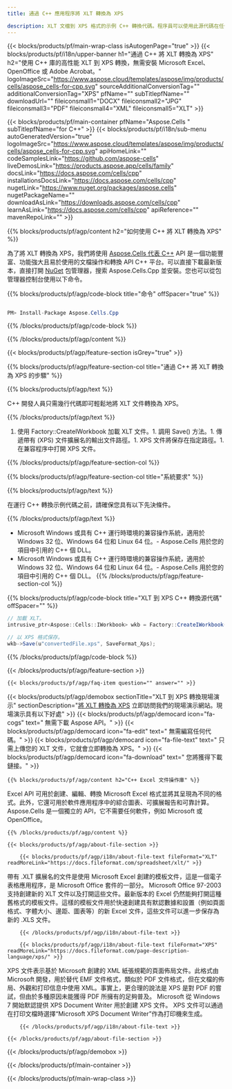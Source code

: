 ```yaml
---
title: 通過 C++ 應用程序將 XLT 轉換為 XPS 

description: XLT 文檔到 XPS 格式的示例 C++ 轉換代碼。程序員可以使用此源代碼在任何 C++ 應用程序中進行批量 XLT 到 XPS 的轉換。
---
```

{{< blocks/products/pf/main-wrap-class isAutogenPage="true" >}}
{{< blocks/products/pf/i18n/upper-banner h1="通過 C++ 將 XLT 轉換為 XPS" h2="使用 C++ 庫的高性能 XLT 到 XPS 轉換，無需安裝 Microsoft Excel、OpenOffice 或 Adobe Acrobat。" logoImageSrc="https://www.aspose.cloud/templates/aspose/img/products/cells/aspose_cells-for-cpp.svg" sourceAdditionalConversionTag="" additionalConversionTag="XPS" pfName="" subTitlepfName="" downloadUrl="" fileiconsmall1="DOCX" fileiconsmall2="JPG" fileiconsmall3="PDF" fileiconsmall4="XML" fileiconsmall5="XLT" >}}

{{< blocks/products/pf/main-container pfName="Aspose.Cells " subTitlepfName="for C++" >}}
{{< blocks/products/pf/i18n/sub-menu autoGeneratedVersion="true" logoImageSrc="https://www.aspose.cloud/templates/aspose/img/products/cells/aspose_cells-for-cpp.svg" apiHomeLink="" codeSamplesLink="https://github.com/aspose-cells" liveDemosLink="https://products.aspose.app/cells/family" docsLink="https://docs.aspose.com/cells/cpp" installationsDocsLink="https://docs.aspose.com/cells/cpp" nugetLink="https://www.nuget.org/packages/aspose.cells" nugetPackageName="" downloadAsLink="https://downloads.aspose.com/cells/cpp" learnAsLink="https://docs.aspose.com/cells/cpp" apiReference="" mavenRepoLink="" >}}

{{% blocks/products/pf/agp/content h2="如何使用 C++ 將 XLT 轉換為 XPS" %}}

 為了將 XLT 轉換為 XPS，我們將使用
 [Aspose.Cells 代表 C++](https://products.aspose.com/cells/cpp) 
 API 是一個功能豐富、功能強大且易於使用的文檔操作和轉換 API C++ 平台。可以直接下載最新版本，直接打開
 [NuGet](https://www.nuget.org/packages/aspose.cells) 
 包管理器，搜索
 Aspose.Cells.Cpp 
 並安裝。您也可以從包管理器控制台使用以下命令。

{{% blocks/products/pf/agp/code-block title="命令" offSpacer="true" %}}

```cs

PM> Install-Package Aspose.Cells.Cpp


```

{{% /blocks/products/pf/agp/code-block %}}

{{% /blocks/products/pf/agp/content %}}

{{< blocks/products/pf/agp/feature-section isGrey="true" >}}

{{% blocks/products/pf/agp/feature-section-col title="通過 C++ 將 XLT 轉換為 XPS 的步驟" %}}

{{% blocks/products/pf/agp/text %}}

 C++ 開發人員只需幾行代碼即可輕鬆地將 XLT 文件轉換為 XPS。

{{% /blocks/products/pf/agp/text %}}

1. 使用 Factory::CreateIWorkbook 加載 XLT 文件。1. 調用 Save() 方法。1. 傳遞帶有 (XPS) 文件擴展名的輸出文件路徑。1. XPS 文件將保存在指定路徑。1. 在兼容程序中打開 XPS 文件。

{{% /blocks/products/pf/agp/feature-section-col %}}

{{% blocks/products/pf/agp/feature-section-col title="系統要求" %}}

{{% blocks/products/pf/agp/text %}}

 在運行 C++ 轉換示例代碼之前，請確保您具有以下先決條件。

{{% /blocks/products/pf/agp/text %}}

- Microsoft Windows 或具有 C++ 運行時環境的兼容操作系統，適用於 Windows 32 位、Windows 64 位和 Linux 64 位。- Aspose.Cells 用於您的項目中引用的 C++ 個 DLL。
- Microsoft Windows 或具有 C++ 運行時環境的兼容操作系統，適用於 Windows 32 位、Windows 64 位和 Linux 64 位。- Aspose.Cells 用於您的項目中引用的 C++ 個 DLL。
{{% /blocks/products/pf/agp/feature-section-col %}}

{{% blocks/products/pf/agp/code-block title="XLT 到 XPS C++ 轉換源代碼" offSpacer="" %}}

```cs
// 加載 XLT。
intrusive_ptr<Aspose::Cells::IWorkbook> wkb = Factory::CreateIWorkbook(u"sourceFile.xlt");

// 以 XPS 格式保存。
wkb->Save(u"convertedFile.xps", SaveFormat_Xps);


```

{{% /blocks/products/pf/agp/code-block %}}

{{< /blocks/products/pf/agp/feature-section >}}

    {{< blocks/products/pf/agp/faq-item question="" answer="" >}}
 

<!-- aboutfile Starts -->

{{< blocks/products/pf/agp/demobox sectionTitle="XLT 到 XPS 轉換現場演示" sectionDescription="[將 XLT 轉換為 XPS](https://products.aspose.app/cells/conversion/xlt-to-xps) 立即訪問我們的現場演示網站。現場演示具有以下好處" >}}
        {{< blocks/products/pf/agp/democard icon="fa-cogs" text=" 無需下載 Aspose API。" >}}
        {{< blocks/products/pf/agp/democard icon="fa-edit" text=" 無需編寫任何代碼。" >}}
        {{< blocks/products/pf/agp/democard icon="fa-file-text" text=" 只需上傳您的 XLT 文件，它就會立即轉換為 XPS。" >}}
        {{< blocks/products/pf/agp/democard icon="fa-download" text=" 您將獲得下載鏈接。" >}}

    {{% blocks/products/pf/agp/content h2="C++ Excel 文件操作庫" %}}

 Excel API 可用於創建、編輯、轉換 Microsoft Excel 格式並將其呈現為不同的格式。此外，它還可用於軟件應用程序中的綜合圖表、可擴展報告和可靠計算。 Aspose.Cells 是一個獨立的 API，它不需要任何軟件，例如 Microsoft 或 OpenOffice。  



    {{% /blocks/products/pf/agp/content %}}

    {{< blocks/products/pf/agp/about-file-section >}}

        {{< blocks/products/pf/agp/i18n/about-file-text fileFormat="XLT" readMoreLink="https://docs.fileformat.com/spreadsheet/xlt/" >}}

帶有 .XLT 擴展名的文件是使用 Microsoft Excel 創建的模板文件，這是一個電子表格應用程序，是 Microsoft Office 套件的一部分。 Microsoft Office 97-2003 支持創建新的 XLT 文件以及打開這些文件。最新版本的 Excel 仍然能夠打開這種舊格式的模板文件。這樣的模板文件用於快速創建具有默認數據和設置（例如頁面格式、字體大小、邊距、圖表等）的新 Excel 文件，這些文件可以進一步保存為新的 .XLS 文件。

        {{< /blocks/products/pf/agp/i18n/about-file-text >}}

        {{< blocks/products/pf/agp/i18n/about-file-text fileFormat="XPS" readMoreLink="https://docs.fileformat.com/page-description-language/xps/" >}}

XPS 文件表示基於 Microsoft 創建的 XML 紙張規範的頁面佈局文件。此格式由 Microsoft 開發，用於替代 EMF 文件格式，類似於 PDF 文件格式，但在文檔的佈局、外觀和打印信息中使用 XML。事實上，更合理的說法是 XPS 是對 PDF 的嘗試，但由於多種原因未能獲得 PDF 所擁有的足夠普及。 Microsoft 從 Windows 7 開始默認提供 XPS Document Writer 用於創建 XPS 文件。 XPS 文件可以通過在打印文檔時選擇“Microsoft XPS Document Writer”作為打印機來生成。

        {{< /blocks/products/pf/agp/i18n/about-file-text >}}

    {{< /blocks/products/pf/agp/about-file-section >}}

{{< /blocks/products/pf/agp/demobox >}}

<!-- aboutfile Ends -->



{{< /blocks/products/pf/main-container >}}
    
{{< /blocks/products/pf/main-wrap-class >}}

